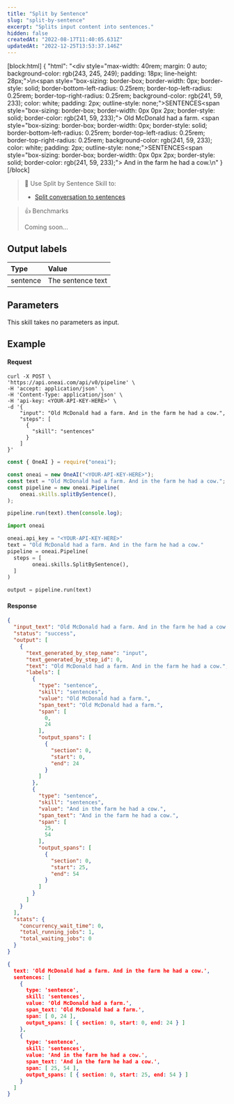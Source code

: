 ```yaml
---
title: "Split by Sentence"
slug: "split-by-sentence"
excerpt: "Splits input content into sentences."
hidden: false
createdAt: "2022-08-17T11:40:05.631Z"
updatedAt: "2022-12-25T13:53:37.146Z"
---
```

[block:html]
{
  "html": "<div style=\"max-width: 40rem; margin: 0 auto; background-color: rgb(243, 245, 249); padding: 18px; line-height: 28px;\">\n<span style=\"box-sizing: border-box; border-width: 0px; border-style: solid; border-bottom-left-radius: 0.25rem; border-top-left-radius: 0.25rem; border-top-right-radius: 0.25rem; background-color: rgb(241, 59, 233); color: white; padding: 2px; outline-style: none;\">SENTENCES</span><span style=\"box-sizing: border-box; border-width: 0px 0px 2px; border-style: solid; border-color: rgb(241, 59, 233);\"> Old McDonald had a farm.</span> <span style=\"box-sizing: border-box; border-width: 0px; border-style: solid; border-bottom-left-radius: 0.25rem; border-top-left-radius: 0.25rem; border-top-right-radius: 0.25rem; background-color: rgb(241, 59, 233); color: white; padding: 2px; outline-style: none;\">SENTENCES</span><span style=\"box-sizing: border-box; border-width: 0px 0px 2px; border-style: solid; border-color: rgb(241, 59, 233);\"> And in the farm he had a cow.</span>\n</div>"
}
[/block]



> 📘 Use Split by Sentence Skill to:
> 
> - [Split conversation to sentences](https://studio.oneai.com/?pipeline=tiMl8V)

> 👍 Benchmarks
> 
> Coming soon...

## Output labels

| Type     | Value             |
| :------- | :---------------- |
| sentence | The sentence text |

## Parameters

This skill takes no parameters as input.

## Example

#### Request

```curl
curl -X POST \
'https://api.oneai.com/api/v0/pipeline' \
-H 'accept: application/json' \
-H 'Content-Type: application/json' \
-H 'api-key: <YOUR-API-KEY-HERE>' \
-d '{
    "input": "Old McDonald had a farm. And in the farm he had a cow.",
    "steps": [
      {
        "skill": "sentences"
      }   
    ]
}'
```
```javascript Node.js
const { OneAI } = require("oneai");

const oneai = new OneAI("<YOUR-API-KEY-HERE>");
const text = "Old McDonald had a farm. And in the farm he had a cow.";
const pipeline = new oneai.Pipeline(
	oneai.skills.splitBySentence(),
);

pipeline.run(text).then(console.log);
```
```python
import oneai

oneai.api_key = "<YOUR-API-KEY-HERE>"
text = "Old McDonald had a farm. And in the farm he had a cow."
pipeline = oneai.Pipeline(
  steps = [
		oneai.skills.SplitBySentence(),
  ]
)

output = pipeline.run(text)
```



#### Response

```json API Response
{
  "input_text": "Old McDonald had a farm. And in the farm he had a cow.",
  "status": "success",
  "output": [
    {
      "text_generated_by_step_name": "input",
      "text_generated_by_step_id": 0,
      "text": "Old McDonald had a farm. And in the farm he had a cow.",
      "labels": [
        {
          "type": "sentence",
          "skill": "sentences",
          "value": "Old McDonald had a farm.",
          "span_text": "Old McDonald had a farm.",
          "span": [
            0,
            24
          ],
          "output_spans": [
            {
              "section": 0,
              "start": 0,
              "end": 24
            }
          ]
        },
        {
          "type": "sentence",
          "skill": "sentences",
          "value": "And in the farm he had a cow.",
          "span_text": "And in the farm he had a cow.",
          "span": [
            25,
            54
          ],
          "output_spans": [
            {
              "section": 0,
              "start": 25,
              "end": 54
            }
          ]
        }
      ]
    }
  ],
  "stats": {
    "concurrency_wait_time": 0,
    "total_running_jobs": 1,
    "total_waiting_jobs": 0
  }
}
```
```json SDKs Response
{
  text: 'Old McDonald had a farm. And in the farm he had a cow.',
  sentences: [
    {
      type: 'sentence',
      skill: 'sentences',
      value: 'Old McDonald had a farm.',
      span_text: 'Old McDonald had a farm.',
      span: [ 0, 24 ],
      output_spans: [ { section: 0, start: 0, end: 24 } ]
    },
    {
      type: 'sentence',
      skill: 'sentences',
      value: 'And in the farm he had a cow.',
      span_text: 'And in the farm he had a cow.',
      span: [ 25, 54 ],
      output_spans: [ { section: 0, start: 25, end: 54 } ]
    }
  ]
}
```